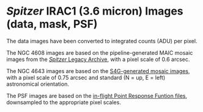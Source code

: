 # *Spitzer* IRAC1 (3.6 micron) Images (data, mask, PSF)

The data images have been converted to integrated counts (ADU) per pixel.

The NGC 4608 images are based on the pipeline-generated MAIC mosaic images
from the [*Spitzer* Legacy Archive](http://sha.ipac.caltech.edu/applications/Spitzer/SHA/), 
with a pixel scale of 0.6 arcsec.

The NGC 4643 images are based on the [S4G-generated mosaic images](https://irsa.ipac.caltech.edu/data/SPITZER/S4G/), 
with a pixel scale of 0.75 arcsec and standard (N = up, E = left) astronomical
orientation.

The PSF images are based on the [in-flight Point Response Funtion files](https://irsa.ipac.caltech.edu/data/SPITZER/docs/irac/calibrationfiles/psfprf/),
downsampled to the appropriate pixel scales.
